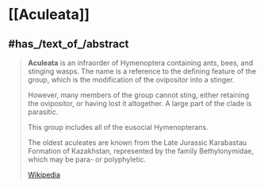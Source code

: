 
# [[Aculeata]] 


## #has_/text_of_/abstract 

> **Aculeata** is an infraorder of Hymenoptera containing ants, bees, and stinging wasps. 
> The name is a reference to the defining feature of the group, 
> which is the modification of the ovipositor into a stinger. 
> 
> However, many members of the group cannot sting, 
> either retaining the ovipositor, or having lost it altogether. 
> A large part of the clade is parasitic.
>
> This group includes all of the eusocial Hymenopterans.
>
> The oldest aculeates are known from the Late Jurassic Karabastau Formation of Kazakhstan, 
> represented by the family Bethylonymidae, which may be para- or polyphyletic.
>
> [Wikipedia](https://en.wikipedia.org/wiki/Aculeata) 

